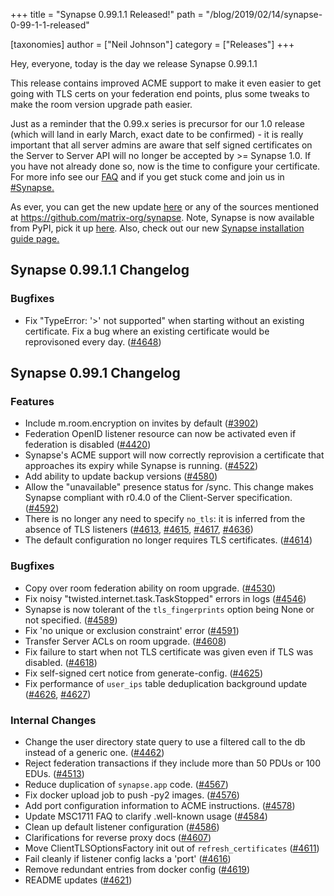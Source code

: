 +++
title = "Synapse 0.99.1.1 Released!"
path = "/blog/2019/02/14/synapse-0-99-1-1-released"

[taxonomies]
author = ["Neil Johnson"]
category = ["Releases"]
+++

Hey, everyone, today is the day we release Synapse 0.99.1.1

This release contains improved ACME support to make it even easier to get going with TLS certs on your federation end points, plus some tweaks to make the room version upgrade path easier.

Just as a reminder that the 0.99.x series is precursor for our 1.0 release (which will land in early March, exact date to be confirmed) - it is really important that all server admins are aware that self signed certificates on the Server to Server API will no longer be accepted by &gt;= Synapse 1.0. If you have not already done so, now is the time to configure your certificate. For more info see our <a href="https://github.com/matrix-org/synapse/blob/master/docs/MSC1711_certificates_FAQ.md">FAQ</a> and if you get stuck come and join us in <a href="https://matrix.to/#/#synapse:matrix.org">#Synapse.</a>

As ever, you can get the new update <a href="https://github.com/matrix-org/synapse/releases/tag/v0.99.1.1">here</a> or any of the sources mentioned at <a href="https://github.com/matrix-org/synapse">https://github.com/matrix-org/synapse</a>. Note, Synapse is now available from PyPI, pick it up <a href="https://pypi.org/project/matrix-synapse/">here</a>. Also, check out our new <a href="/docs/guides/installing-synapse">Synapse installation guide page.</a>
<h2>Synapse 0.99.1.1 Changelog</h2>
<div class="release-header">
<div class="d-flex flex-items-start"></div>
</div>
<div class="markdown-body">

### Bugfixes

<ul>
 	<li>Fix "TypeError: '&gt;' not supported" when starting without an existing certificate.
Fix a bug where an existing certificate would be reprovisoned every day. (<a href="https://github.com/matrix-org/synapse/issues/4648" data-hovercard-type="pull_request" data-hovercard-url="/matrix-org/synapse/pull/4648/hovercard" aria-describedby="hovercard-aria-description">#4648</a>)</li>
</ul>
</div>
<h2>Synapse 0.99.1 Changelog</h2>

### Features

<ul>
 	<li>Include m.room.encryption on invites by default (<a href="https://github.com/matrix-org/synapse/issues/3902" data-hovercard-type="pull_request" data-hovercard-url="/matrix-org/synapse/pull/3902/hovercard" aria-describedby="hovercard-aria-description">#3902</a>)</li>
 	<li>Federation OpenID listener resource can now be activated even if federation is disabled (<a href="https://github.com/matrix-org/synapse/issues/4420" data-hovercard-type="pull_request" data-hovercard-url="/matrix-org/synapse/pull/4420/hovercard" aria-describedby="hovercard-aria-description">#4420</a>)</li>
 	<li>Synapse's ACME support will now correctly reprovision a certificate that approaches its expiry while Synapse is running. (<a href="https://github.com/matrix-org/synapse/issues/4522" data-hovercard-type="pull_request" data-hovercard-url="/matrix-org/synapse/pull/4522/hovercard" aria-describedby="hovercard-aria-description">#4522</a>)</li>
 	<li>Add ability to update backup versions (<a href="https://github.com/matrix-org/synapse/issues/4580" data-hovercard-type="pull_request" data-hovercard-url="/matrix-org/synapse/pull/4580/hovercard" aria-describedby="hovercard-aria-description">#4580</a>)</li>
 	<li>Allow the "unavailable" presence status for /sync.
This change makes Synapse compliant with r0.4.0 of the Client-Server specification. (<a href="https://github.com/matrix-org/synapse/issues/4592" data-hovercard-type="pull_request" data-hovercard-url="/matrix-org/synapse/pull/4592/hovercard" aria-describedby="hovercard-aria-description">#4592</a>)</li>
 	<li>There is no longer any need to specify <code>no_tls</code>: it is inferred from the absence of TLS listeners (<a href="https://github.com/matrix-org/synapse/issues/4613" data-hovercard-type="pull_request" data-hovercard-url="/matrix-org/synapse/pull/4613/hovercard" aria-describedby="hovercard-aria-description">#4613</a>, <a href="https://github.com/matrix-org/synapse/issues/4615" data-hovercard-type="pull_request" data-hovercard-url="/matrix-org/synapse/pull/4615/hovercard" aria-describedby="hovercard-aria-description">#4615</a>, <a href="https://github.com/matrix-org/synapse/issues/4617" data-hovercard-type="pull_request" data-hovercard-url="/matrix-org/synapse/pull/4617/hovercard" aria-describedby="hovercard-aria-description">#4617</a>, <a href="https://github.com/matrix-org/synapse/issues/4636" data-hovercard-type="pull_request" data-hovercard-url="/matrix-org/synapse/pull/4636/hovercard" aria-describedby="hovercard-aria-description">#4636</a>)</li>
 	<li>The default configuration no longer requires TLS certificates. (<a href="https://github.com/matrix-org/synapse/issues/4614" data-hovercard-type="pull_request" data-hovercard-url="/matrix-org/synapse/pull/4614/hovercard" aria-describedby="hovercard-aria-description">#4614</a>)</li>
</ul>

### Bugfixes

<ul>
 	<li>Copy over room federation ability on room upgrade. (<a href="https://github.com/matrix-org/synapse/issues/4530" data-hovercard-type="pull_request" data-hovercard-url="/matrix-org/synapse/pull/4530/hovercard" aria-describedby="hovercard-aria-description">#4530</a>)</li>
 	<li>Fix noisy "twisted.internet.task.TaskStopped" errors in logs (<a href="https://github.com/matrix-org/synapse/issues/4546" data-hovercard-type="pull_request" data-hovercard-url="/matrix-org/synapse/pull/4546/hovercard" aria-describedby="hovercard-aria-description">#4546</a>)</li>
 	<li>Synapse is now tolerant of the <code>tls_fingerprints</code> option being None or not specified. (<a href="https://github.com/matrix-org/synapse/issues/4589" data-hovercard-type="pull_request" data-hovercard-url="/matrix-org/synapse/pull/4589/hovercard" aria-describedby="hovercard-aria-description">#4589</a>)</li>
 	<li>Fix 'no unique or exclusion constraint' error (<a href="https://github.com/matrix-org/synapse/issues/4591" data-hovercard-type="pull_request" data-hovercard-url="/matrix-org/synapse/pull/4591/hovercard" aria-describedby="hovercard-aria-description">#4591</a>)</li>
 	<li>Transfer Server ACLs on room upgrade. (<a href="https://github.com/matrix-org/synapse/issues/4608" data-hovercard-type="pull_request" data-hovercard-url="/matrix-org/synapse/pull/4608/hovercard" aria-describedby="hovercard-aria-description">#4608</a>)</li>
 	<li>Fix failure to start when not TLS certificate was given even if TLS was disabled. (<a href="https://github.com/matrix-org/synapse/issues/4618" data-hovercard-type="pull_request" data-hovercard-url="/matrix-org/synapse/pull/4618/hovercard" aria-describedby="hovercard-aria-description">#4618</a>)</li>
 	<li>Fix self-signed cert notice from generate-config. (<a href="https://github.com/matrix-org/synapse/issues/4625" data-hovercard-type="pull_request" data-hovercard-url="/matrix-org/synapse/pull/4625/hovercard" aria-describedby="hovercard-aria-description">#4625</a>)</li>
 	<li>Fix performance of <code>user_ips</code> table deduplication background update (<a href="https://github.com/matrix-org/synapse/issues/4626" data-hovercard-type="pull_request" data-hovercard-url="/matrix-org/synapse/pull/4626/hovercard" aria-describedby="hovercard-aria-description">#4626</a>, <a href="https://github.com/matrix-org/synapse/issues/4627" data-hovercard-type="pull_request" data-hovercard-url="/matrix-org/synapse/pull/4627/hovercard" aria-describedby="hovercard-aria-description">#4627</a>)</li>
</ul>

### Internal Changes

<ul>
 	<li>Change the user directory state query to use a filtered call to the db instead of a generic one. (<a href="https://github.com/matrix-org/synapse/issues/4462" data-hovercard-type="pull_request" data-hovercard-url="/matrix-org/synapse/pull/4462/hovercard" aria-describedby="hovercard-aria-description">#4462</a>)</li>
 	<li>Reject federation transactions if they include more than 50 PDUs or 100 EDUs. (<a href="https://github.com/matrix-org/synapse/issues/4513" data-hovercard-type="pull_request" data-hovercard-url="/matrix-org/synapse/pull/4513/hovercard" aria-describedby="hovercard-aria-description">#4513</a>)</li>
 	<li>Reduce duplication of <code>synapse.app</code> code. (<a href="https://github.com/matrix-org/synapse/issues/4567" data-hovercard-type="pull_request" data-hovercard-url="/matrix-org/synapse/pull/4567/hovercard" aria-describedby="hovercard-aria-description">#4567</a>)</li>
 	<li>Fix docker upload job to push -py2 images. (<a href="https://github.com/matrix-org/synapse/issues/4576" data-hovercard-type="pull_request" data-hovercard-url="/matrix-org/synapse/pull/4576/hovercard" aria-describedby="hovercard-aria-description">#4576</a>)</li>
 	<li>Add port configuration information to ACME instructions. (<a href="https://github.com/matrix-org/synapse/issues/4578" data-hovercard-type="pull_request" data-hovercard-url="/matrix-org/synapse/pull/4578/hovercard" aria-describedby="hovercard-aria-description">#4578</a>)</li>
 	<li>Update MSC1711 FAQ to clarify .well-known usage (<a href="https://github.com/matrix-org/synapse/issues/4584" data-hovercard-type="pull_request" data-hovercard-url="/matrix-org/synapse/pull/4584/hovercard" aria-describedby="hovercard-aria-description">#4584</a>)</li>
 	<li>Clean up default listener configuration (<a href="https://github.com/matrix-org/synapse/issues/4586" data-hovercard-type="pull_request" data-hovercard-url="/matrix-org/synapse/pull/4586/hovercard" aria-describedby="hovercard-aria-description">#4586</a>)</li>
 	<li>Clarifications for reverse proxy docs (<a href="https://github.com/matrix-org/synapse/issues/4607" data-hovercard-type="pull_request" data-hovercard-url="/matrix-org/synapse/pull/4607/hovercard" aria-describedby="hovercard-aria-description">#4607</a>)</li>
 	<li>Move ClientTLSOptionsFactory init out of <code>refresh_certificates</code> (<a href="https://github.com/matrix-org/synapse/issues/4611" data-hovercard-type="pull_request" data-hovercard-url="/matrix-org/synapse/pull/4611/hovercard" aria-describedby="hovercard-aria-description">#4611</a>)</li>
 	<li>Fail cleanly if listener config lacks a 'port' (<a href="https://github.com/matrix-org/synapse/issues/4616" data-hovercard-type="pull_request" data-hovercard-url="/matrix-org/synapse/pull/4616/hovercard" aria-describedby="hovercard-aria-description">#4616</a>)</li>
 	<li>Remove redundant entries from docker config (<a href="https://github.com/matrix-org/synapse/issues/4619" data-hovercard-type="pull_request" data-hovercard-url="/matrix-org/synapse/pull/4619/hovercard" aria-describedby="hovercard-aria-description">#4619</a>)</li>
 	<li>README updates (<a href="https://github.com/matrix-org/synapse/issues/4621" data-hovercard-type="pull_request" data-hovercard-url="/matrix-org/synapse/pull/4621/hovercard" aria-describedby="hovercard-aria-description">#4621</a>)</li>
</ul>
